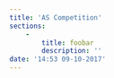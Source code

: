 ```yaml
---
title: 'AS Competition'
sections:
    -
        title: foobar
        description: ''
date: '14:53 09-10-2017'
---
```


